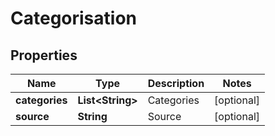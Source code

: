 
# Categorisation

## Properties
Name | Type | Description | Notes
------------ | ------------- | ------------- | -------------
**categories** | **List&lt;String&gt;** | Categories |  [optional]
**source** | **String** | Source |  [optional]



